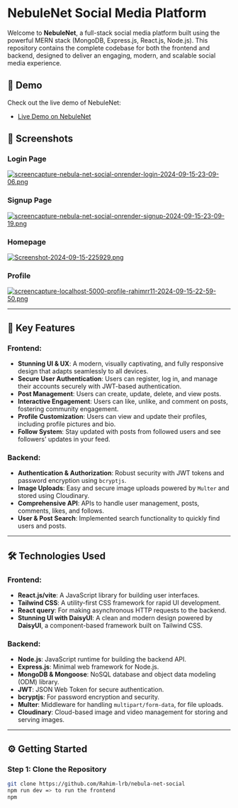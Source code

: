 # NebuleNet Social Media Platform

Welcome to **NebuleNet**, a full-stack social media platform built using the powerful MERN stack (MongoDB, Express.js, React.js, Node.js). This repository contains the complete codebase for both the frontend and backend, designed to deliver an engaging, modern, and scalable social media experience.

## 🚀 Demo

Check out the live demo of NebuleNet:
- [Live Demo on NebuleNet](https://nebula-net-social.onrender.com/)

## 📸 Screenshots

### Login Page
[![screencapture-nebula-net-social-onrender-login-2024-09-15-23-09-06.png](https://i.postimg.cc/wBysR88C/screencapture-nebula-net-social-onrender-login-2024-09-15-23-09-06.png)](https://postimg.cc/bGPv45vg)

### Signup Page
[![screencapture-nebula-net-social-onrender-signup-2024-09-15-23-09-19.png](https://i.postimg.cc/HszMf99h/screencapture-nebula-net-social-onrender-signup-2024-09-15-23-09-19.png)](https://postimg.cc/KRK4TLVP)

### Homepage
[![Screenshot-2024-09-15-225929.png](https://i.postimg.cc/qBX63xSv/Screenshot-2024-09-15-225929.png)](https://postimg.cc/G9tp0GbW)

### Profile
[![screencapture-localhost-5000-profile-rahimrr11-2024-09-15-22-59-50.png](https://i.postimg.cc/RhMFR2yV/screencapture-localhost-5000-profile-rahimrr11-2024-09-15-22-59-50.png)](https://postimg.cc/hz5c4ZKH)

---

## 🌟 Key Features

### Frontend:
- **Stunning UI & UX**: A modern, visually captivating, and fully responsive design that adapts seamlessly to all devices.
- **Secure User Authentication**: Users can register, log in, and manage their accounts securely with JWT-based authentication.
- **Post Management**: Users can create, update, delete, and view posts.
- **Interactive Engagement**: Users can like, unlike, and comment on posts, fostering community engagement.
- **Profile Customization**: Users can view and update their profiles, including profile pictures and bio.
- **Follow System**: Stay updated with posts from followed users and see followers' updates in your feed.

### Backend:
- **Authentication & Authorization**: Robust security with JWT tokens and password encryption using `bcryptjs`.
- **Image Uploads**: Easy and secure image uploads powered by `Multer` and stored using Cloudinary.
- **Comprehensive API**: APIs to handle user management, posts, comments, likes, and follows.
- **User & Post Search**: Implemented search functionality to quickly find users and posts.

---

## 🛠 Technologies Used

### Frontend:
- **React.js/vite**: A JavaScript library for building user interfaces.
- **Tailwind CSS**: A utility-first CSS framework for rapid UI development.
- **React query**: For making asynchronous HTTP requests to the backend.
- **Stunning UI with DaisyUI**: A clean and modern design powered by **DaisyUI**, a component-based framework built on Tailwind CSS.

### Backend:
- **Node.js**: JavaScript runtime for building the backend API.
- **Express.js**: Minimal web framework for Node.js.
- **MongoDB & Mongoose**: NoSQL database and object data modeling (ODM) library.
- **JWT**: JSON Web Token for secure authentication.
- **bcryptjs**: For password encryption and security.
- **Multer**: Middleware for handling `multipart/form-data`, for file uploads.
- **Cloudinary**: Cloud-based image and video management for storing and serving images.

---

## ⚙️ Getting Started

### Step 1: Clone the Repository

```bash
git clone https://github.com/Rahim-lrb/nebula-net-social
npm run dev => to run the frontend
npm 

